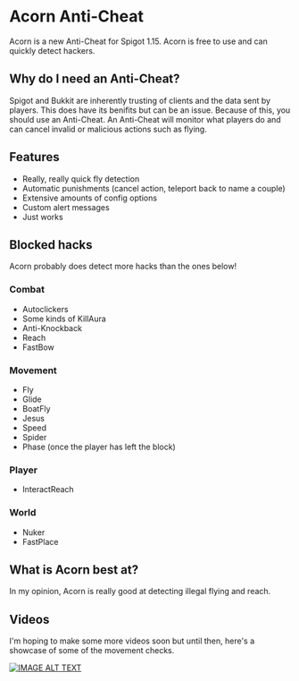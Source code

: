 # Acorn Anti-Cheat
Acorn is a new Anti-Cheat for Spigot 1.15. Acorn is free to use and can quickly detect hackers.

## Why do I need an Anti-Cheat?
Spigot and Bukkit are inherently trusting of clients and the data sent by players. This does have its benifits but can be an issue. Because of this, you should use an Anti-Cheat. An Anti-Cheat will monitor what players do and can cancel invalid or malicious actions such as flying.

## Features
- Really, really quick fly detection
- Automatic punishments (cancel action, teleport back to name a couple)
- Extensive amounts of config options
- Custom alert messages
- Just works

## Blocked hacks
Acorn probably does detect more hacks than the ones below!
### Combat
- Autoclickers
- Some kinds of KillAura
- Anti-Knockback
- Reach
- FastBow
### Movement
- Fly
- Glide
- BoatFly
- Jesus
- Speed
- Spider
- Phase (once the player has left the block)
### Player
- InteractReach
### World
- Nuker
- FastPlace


## What is Acorn best at?
In my opinion, Acorn is really good at detecting illegal flying and reach.

## Videos
I'm hoping to make some more videos soon but until then, here's a showcase of some of the movement checks.

[![IMAGE ALT TEXT](http://img.youtube.com/vi/RHGw8_hbx7A/0.jpg)](http://www.youtube.com/watch?v=RHGw8_hbx7A "New 1.15 Anti-Cheat Movement Checks Showcase")

